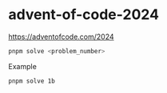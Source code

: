 # advent-of-code-2024

https://adventofcode.com/2024

```bash
pnpm solve <problem_number>
```

Example

```bash
pnpm solve 1b
```
